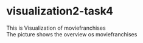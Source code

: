 # visualization2-task4
This is Visualization of moviefranchises <br>
The picture shows the overview os moviefranchises
